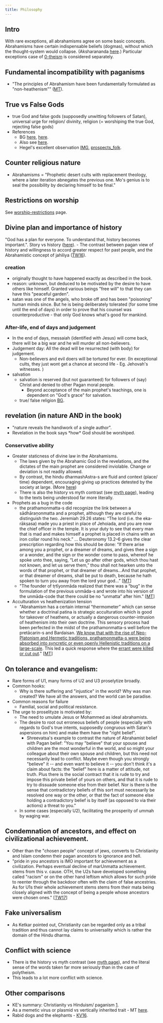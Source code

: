 ```yaml
---
title: Philosophy
---
```



## Intro
With rare exceptions, all abrahamisms agree on some basic concepts. Abrahamisms have certain indispensable beliefs (dogmas), without which the thought-system would collapse. (Aksharananda [here](https://www.youtube.com/watch?v=WN0JQsgZJas).) Particular exceptions case of [0-theism](../0-theism/) is considered separately.

## Fundamental incompatibility with paganisms
- "The principles of Abrahamism have been fundamentally formulated as "non-heathenism"" ([MT](https://twitter.com/blog_supplement/status/1064698752517226496)).

## True vs False Gods
- true God and false gods (supposedly unwitting followers of Satan), universal urge for religion/ divinity, religion (= worshiping the true God, rejecting false gods)
- References
  - BG [here](https://www.youtube.com/watch?v=MDNTP53TCxA), [here](https://www.youtube.com/watch?v=MDNTP53TCxA).
  - Also see [here](../../../tattvam/deva/index/).
  - Hegel's excellent observation [IMG](http://i.imgur.com/TLjScks.jpg), [prospects_folk](https://www.marxists.org/reference/archive/hegel/works/pc/tubingen.htm).

## Counter religious nature
- Abrahamisms = "Prophetic desert cults with replacement theology, where a later iteration abnegates the previous one. Mo's genius is to seal the possibility by declaring himself to be final."

## Restrictions on worship
See [worship-restrictions](../worship-restrictions/) page.

## Divine plan and importance of history
"God has a plan for everyone. To understand that, history becomes important.". Story vs history ([here](https://www.youtube.com/watch?v=dKqYWvviFPs&index=11&list=PL6DF39CE9DE9554AD)).
    - The contrast between pagan view of history and willingness to accord greater respect for past people, and the Abrahamistic concept of jahiliya ([TW16](https://twitter.com/blog_supplement/status/751837015478562816)).

### creation

- originally thought to have happened exactly as described in the book.
- reason: unknown, but deduced to be motivated by the desire to have others like himself. Granted various beings "free will" to that they can have this "peaceful garden".
- satan was one of the angels, who broke off and has been "poisoning" human minds since. But he is being deliberately tolerated (for some time until the end of days) in order to prove that his counsel was counterproductive - that only God knows what's good for mankind.


### After-life, end of days and judgement

- In the end of days, messaiah (identified with Jesus) will come back, there will be a big war and he will murder all non-believers.
- Judgement day: All the dead will be resurrected (with body) for judgement.
    - Non-believers and evil doers will be tortured for ever. (In exceptional cults,  they just wont get a chance at second life - Eg. Jehovah's witnesses. )
- salvation
    - salvation is reserved (but not guaranteed) for followers of (say) Christ and denied to other Pagan moral people.
        - Beyond acceptance of the main prophet's teachings, one is dependent on "God's grace" for salvation.
    - true/ false religion  [BG](https://www.youtube.com/watch?v=Tzf8L3C8nZU).

## revelation (in nature AND in the book)

- "nature reveals the handiwork of a single author".
- Revelation in the book says \*how\* God should be worshiped. 

### Conservative ability

- Greater staticness of divine law in the Abrahamisms.
    - The laws given by the Abrahamic God in the revelations, and the dictates of the main prophet are considered inviolable. Change or deviation is not readily allowed.
    - By contrast, the hindu dharmashAstra-s are fluid and context (place/ time) dependent, encouraging giving up practices detested by the society at large. (More [here](../../../social-cultivation/dharma-fluid/))
    - There is also the history vs myth contrast (see [myth page](../../../tattvam/deva/myth/)), leading to the texts being understood far more literally.
- Prophets as a bug in the code
    - the prathamonmatta-s did recognize the link between a sādhāraṇonmatta and a prophet, although they are careful to distinguish the two. Jeremiah 29.26 states: “The lord (i.e. the eka-rākṣasa) made you a priest in place of Jehoiada, and you are now the chief officer in the temple. It is your duty to see that every man that is mad and makes himself a prophet is placed in chains with an iron collar round his neck.” ... Deuteronomy 13.2–6 gives the clear prescription regarding how this should be done: “If there arise among you a prophet, or a dreamer of dreams, and gives thee a sign or a wonder, and the sign or the wonder come to pass, whereof he spoke unto thee, saying, “Let us go after other gods, which thou hast not known, and let us serve them,” thou shall not hearken unto the words of that prophet, or that dreamer of dreams…And that prophet, or that dreamer of dreams, shall be put to death, because he hath spoken to turn you away from the lord your god…”  \[[MT](https://manasataramgini.wordpress.com/2016/03/11/unmada-carca/)\]
    - "The founder of tṛtīyonmāda realized that there was a “bug” in the formulation of the previous unmāda-s and wrote into his version of the unmāda-code that there could be no “unmatta” after him." \[[MT](https://manasataramgini.wordpress.com/2016/03/11/unmada-carca/)\]
- Acculturation vs heathenization tension
    - "Abrahamism has a certain internal “thermometer” which can sense whether a doctrinal patina is strategic acculturation which is good for takeover of heathens, or actually a dangerous counter-intrusion of heathenism into their own doctrine. This sensory process had been perfected in the midst of the prathamonmatta-s well before the pretācarin-s and Bardaisan. [We know that with the rise of Neo-Platonism and Hermetic traditions, prathamonmatta-s were being absorbed into syncretic or even openly Hellenistic traditions on a large-scale](https://manasataramgini.wordpress.com/2013/12/17/a-greco-semitic-apollonian-ritual-and-the-heathen-assimilation-of-paleo-abrahamism/). This led a quick response where the [errant were killed or cut out](https://manasataramgini.wordpress.com/2013/12/17/a-greco-semitic-apollonian-ritual-and-the-heathen-assimilation-of-paleo-abrahamism/)." \[[MT](https://manasataramgini.wordpress.com/2016/03/11/unmada-carca/)\]

## On tolerance and evangelism:
- Rare forms of U1, many forms of U2 and U3 proselytize broadly.
- Common hooks:
    - Why is there suffering and "injustice" in the world? Why was man created? We have all the answers, and the world can be paradise.
- Common reasons for failure
    - Familial, social and political resistance.
- The urge to proselityze is motivated by:
    - The need to umulate Jesus or Mohammed as ideal abrahamists.
    - The desire to root out erroneous beliefs of people (especially with regards to God's true intents, supposedly congruous with Satan's aspersions on him) and make them have the "right belief".
        - Shreevatsa's example to contrast the nature of Abrahamist belief with Pagan belief: "You may "believe" that your spouse and children are the most wonderful in the world, and so might your colleague about their own spouse and children, but this need not necessarily lead to conflict. Maybe even though you strongly "believe" it -- and even want to believe it -- you don't think it's a claim about facts: the "belief" here is a matter of attitude, not truth. Plus there is the social contract that it is rude to try and impose this private belief of yours on others, and that it is rude to try to dissuade someone else from their belief. Nor is there is the sense that contradictory beliefs of this sort must necessarily be resolved one way or the other, or that the fact of someone else holding a contradictory belief is by itself (as opposed to via their actions) a threat to you."
    - In some cases (especially U2), facilitating the prosperity of ummah by waging war.

## Condemnation of ancestors, and effect on civilizational achievement.  
- Other than the "chosen people" concept of jews, converts to Christianity and Islam condemn their pagan ancestors to ignorance and  hell.
- "pride in you ancestors is IMO important for achievement as a civilization. Perhaps eventual decline of marUnmatta achievement. stems from this v. cause. OTH, the U2s have developed something called "racism" or on the other hand leftism which allows for such pride to reenter through the backdoor often with the claim of false ancestries. As for U1s their whole achievement stems stems from their mata being closely aligned with the concept of being a people whose ancestors were chosen ones." \[[TW17](https://twitter.com/blog_supplement/status/846556225638748160)\]  

## Fake universalism
- As Ketkar pointed out, Christianity can be regarded only as a tribal tradition and thus cannot lay claims to universality which is rather the domain of the Hindu dharma.

## Conflict with science
- There is the history vs myth contrast (see [myth page](../../../tattvam/deva/myth/)), and the literal sense of the words taken far more seriously than in the case of polytheism.
- This leads to a lot more conflict with science.

## Other comparisons
- KE's summary: Christianity vs Hinduism/ paganism [1](http://www.hinduhumanrights.info/hinduism-and-paganism-the-christian-challenge/).
- As a memetic virus or plasmid vs vertically inherited trait - MT [here](https://manasataramgini.wordpress.com/2013/07/20/khilonmada-charcha/).
- Rabid dogs and the elephants - [KV16](https://agnimaan.wordpress.com/2015/12/19/rabid-dog-barks-at-the-elephant/).
